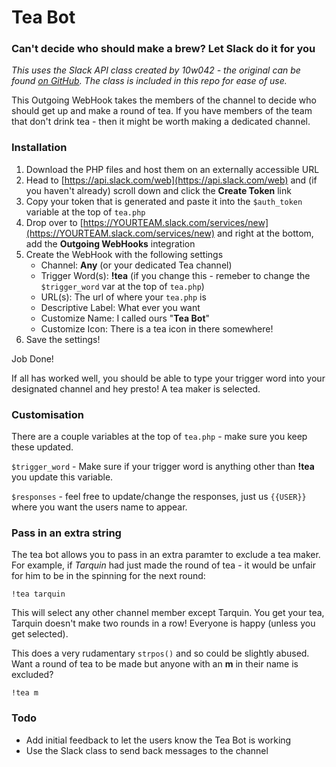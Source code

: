 # Tea Bot

### Can't decide who should make a brew? Let Slack do it for you

_This uses the Slack API class created by 10w042 - the original can be found [on GitHub](https://github.com/10w042/slack-api). The class is included in this repo for ease of use._

This Outgoing WebHook takes the members of the channel to decide who should get up and make a round of tea. If you have members of the team that don't drink tea - then it might be worth making a dedicated channel.

### Installation

1. Download the PHP files and host them on an externally accessible URL
2. Head to [https://api.slack.com/web](https://api.slack.com/web) and (if you haven't already) scroll down and click the **Create Token** link
3. Copy your token that is generated and paste it into the `$auth_token` variable at the top of `tea.php`
4. Drop over to [https://YOURTEAM.slack.com/services/new](https://YOURTEAM.slack.com/services/new) and right at the bottom, add the **Outgoing WebHooks** integration
5. Create the WebHook with the following settings
	- Channel: **Any** (or your dedicated Tea channel)
	- Trigger Word(s): **!tea** (if you change this - remeber to change the `$trigger_word` var at the top of `tea.php`)
	- URL(s): The url of where your `tea.php` is
	- Descriptive Label: What ever you want
	- Customize Name: I called ours "**Tea Bot**"
	- Customize Icon: There is a tea icon in there somewhere!
6. Save the settings!

Job Done!

If all has worked well, you should be able to type your trigger word into your designated channel and hey presto! A tea maker is selected.

### Customisation

There are a couple variables at the top of `tea.php` - make sure you keep these updated.

`$trigger_word` - Make sure if your trigger word is anything other than **!tea** you update this variable.

`$responses` - feel free to update/change the responses, just us `{{USER}}` where you want the users name to appear.

### Pass in an extra string

The tea bot allows you to pass in an extra paramter to exclude a tea maker. For example, if _Tarquin_ had just made the round of tea - it would be unfair for him to be in the spinning for the next round:

	!tea tarquin

This will select any other channel member except Tarquin. You get your tea, Tarquin doesn't make two rounds in a row! Everyone is happy (unless you get selected).

This does a very rudamentary `strpos()` and so could be slightly abused. Want a round of tea to be made but anyone with an **m** in their name is excluded?

	!tea m


### Todo

- Add initial feedback to let the users know the Tea Bot is working
- Use the Slack class to send back messages to the channel
